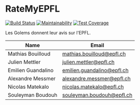 # RateMyEPFL
[![Build Status](https://api.cirrus-ci.com/github/LesGolems/RateMyEPFL.svg)](https://cirrus-ci.com/github/LesGolems/RateMyEPFL)
[![Maintainability](https://api.codeclimate.com/v1/badges/6bef22bb4c8d79ce579b/maintainability)](https://codeclimate.com/github/LesGolems/RateMyEPFL/maintainability)
[![Test Coverage](https://api.codeclimate.com/v1/badges/6bef22bb4c8d79ce579b/test_coverage)](https://codeclimate.com/github/LesGolems/RateMyEPFL/test_coverage)

Les Golems donnent leur avis sur l'EPFL.

| Name                 | Email |
|----------------------|-------|
| Mathias Bouilloud | mathias.bouilloud@epfl.ch
| Julien Mettler   | julien.mettler@epfl.ch |
| Emilien Guandalino  | emilien.guandalino@epfl.ch |
| Alexandre Messmer        | alexandre.messmer@epfl.ch |
| Nicolas Matekalo   | nicolas.matekalo@epfl.ch |
| Souleyman Boudouh | souleyman.boudouh@epfl.ch |

